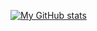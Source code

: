 [![My GitHub stats](https://github-readme-stats.vercel.app/api?username=huge-pancake&show_icons=true&theme=dark)](https://github.com/anuraghazra/github-readme-stats)
